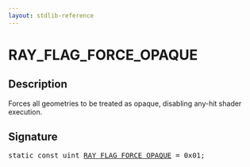 ```yaml
---
layout: stdlib-reference
---
```


# RAY_FLAG_FORCE_OPAQUE

## Description

Forces all geometries to be treated as opaque, disabling any-hit shader execution.


## Signature
<pre>
<span class='code_keyword'>static</span> <span class='code_keyword'>const</span> <span class="code_keyword">uint</span> <a href=".html" class="code_var">RAY_FLAG_FORCE_OPAQUE</a> = 0x01;
</pre>

